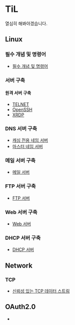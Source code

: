# TiL

열심히 해봐야겠습니다.

## Linux

### 필수 개념 및 명령어

- [필수 개념 및 명령어](https://github.com/seungwonbased/TIL/blob/main/Linux/Notes/BasicCommand.md)

### 서버 구축

#### 원격 서버 구축

- [TELNET](https://github.com/seungwonbased/TIL/blob/main/Linux/Telnet.md)
- [OpenSSH](https://github.com/seungwonbased/TIL/blob/main/Linux/OpenSSH.md)
- [XRDP](https://github.com/seungwonbased/TIL/blob/main/Linux/XRDP.md)

### DNS 서버 구축

- [캐싱 전용 네임 서버](https://github.com/seungwonbased/TIL/blob/main/Linux/CachingNameServer.md)
- [마스터 네임 서버](https://github.com/seungwonbased/TIL/blob/main/Linux/MasterNameServer.md)

### 메일 서버 구축

- [메일 서버](https://github.com/seungwonbased/TIL/blob/main/Linux/MailServer.md)

### FTP 서버 구축

- [FTP 서버](https://github.com/seungwonbased/TIL/blob/main/Linux/FTPServer.md)

### Web 서버 구축

- [Web 서버](https://github.com/seungwonbased/TIL/blob/main/Linux/WebServer.md)

### DHCP 서버 구축

- [DHCP 서버](https://github.com/seungwonbased/TIL/blob/main/Linux/DHCPServer.md)

## Network

### TCP

- [신뢰성 있는 TCP 데이터 스트림](https://github.com/seungwonbased/TIL/blob/main/Network/TCP/ReliableTCPDataStream.md)

## OAuth2.0

-
